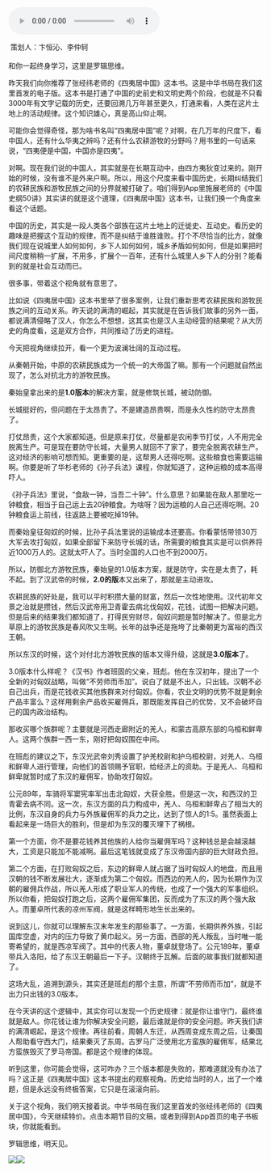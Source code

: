 <audio src="http://igetoss.cdn.igetget.com/mp3/201807/18/201807181750042409117884.mp3" controls="controls">您的浏览器不支持 audio 标签。</audio><p>&nbsp;策划人：卞恒沁、李仲轲<br><br>和你一起终身学习，这里是罗辑思维。</p><p>昨天我们向你推荐了张经纬老师的《四夷居中国》这本书。这是中华书局在我们这里首发的电子版。这本书是打通了中国的史前史和文明史两个阶段，也就是不只看3000年有文字记载的历史，还要回溯几万年甚至更久，打通来看，人类在这片土地上的活动规律。这个知识雄心，真是高山仰止啊。</p><p>可能你会觉得奇怪，那为啥书名叫“四夷居中国”呢？对啊，在几万年的尺度下，看中国人，还有什么华夷之辨吗？还有什么农耕游牧的分野吗？用书里的一句话来说，“四夷便是中国，中国亦是四夷”。</p><p>对啊。现在我们说的中国人，其实就是在长期互动中，由四方夷狄变过来的。刚开始的时候，没有谁不是外来户啊。所以，用这个尺度来看中国历史，长期纠结我们的农耕民族和游牧民族之间的分界就被打破了。咱们得到App里施展老师的《中国史纲50讲》其实讲的就是这个道理，《四夷居中国》这本书，让我们换一个角度来看这个话题。</p><p>中国的历史，其实是一段人类各个部族在这片土地上的迁徙史、互动史。看历史的趣味是把握这个互动的规律，而不是纠结于谁胜谁败。打个不尽恰当的比方，就像我们现在说城里人如何如何，乡下人如何如何，城乡矛盾如何如何，但是如果把时间尺度稍稍一扩展，不用多，扩展个一百年，还有什么城里人乡下人的分别？能看到的就是社会互动而已。</p><p>很多事，带着这个视角就有意思了。</p><p>比如说《四夷居中国》这本书里举了很多案例，让我们重新思考农耕民族和游牧民族之间的互动关系。昨天说的满清的崛起，其实就是在告诉我们故事的另外一面，都说满清侵略了汉人，你怎么不想想，这其实也是汉人主动经营的结果呢？从大历史的角度看，这是双方合作，共同推动了历史的进程。</p><p>今天把视角继续拉开，看一个更为波澜壮阔的互动过程。</p><p>从秦朝开始，中原的农耕民族成为一个统一的大帝国了嘛。那有一个问题就自然出现了，怎么对抗北方的游牧民族。</p><p>秦始皇拿出来的是<b>1.0版本</b>的解决方案，就是修筑长城，被动防御。</p><p>长城挺好的，但问题在于太昂贵了。不是建造昂贵啊，而是永久性的防守太昂贵了。</p><p>打仗昂贵，这个大家都知道。但是原来打仗，尽量都是农闲季节打仗，人不用完全脱离生产。可是现在要防守长城，大量男人就回不了家了，要完全脱离农耕生产。这对经济的影响可想而知。更重要的是，这帮男人还得吃啊。这些粮食也需要运输啊。你要是听了华杉老师的《孙子兵法》课程，你就知道了，这种运粮的成本高得吓人。</p><p>《孙子兵法》里说，“食敌一钟，当吾二十钟”。什么意思？如果能在敌人那里吃一钟粮食，相当于自己运上去20钟粮食。为啥呀？因为运粮的人自己还得吃啊。20钟粮食运上前线，往返路上要被吃掉19钟。</p><p>而秦始皇征匈奴的时候，比孙子兵法里说的运输成本还要高。你看蒙恬带领30万大军去攻打匈奴，如果全部留下来防守长城的话，所需要的粮食其实是可以供养将近1000万人的。这就太吓人了。当时全国的人口也不到2000万。</p><p>所以，防御北方游牧民族，秦始皇的1.0版本方案，就是防守，实在是太贵了，耗不起。到了汉武帝的时候，<b>2.0的版</b>本又出来了，那就是主动进攻。</p><p>农耕民族的好处是，我可以平时积攒大量的财富，然后一次性地使用。汉代初年文景之治就是攒钱，然后汉武帝用卫青霍去病北伐匈奴，花钱，试图一把解决问题。但是后来的结果我们都知道了，打得民穷财尽，匈奴问题是暂时解决了。但是北方草原上的游牧民族是春风吹又生啊。长年的战争还是拖垮了比秦朝更为富裕的西汉王朝。</p><p>所以东汉的时候，这个对付北方游牧民族的版本又得升级，这就是<b>3.0版本</b>了。</p><p>3.0版本什么样呢？《汉书》作者班固的父亲，班彪。他在东汉初年，提出了一个全新的对匈奴战略，叫做“不劳师而币加”。说白了就是不出人，只出钱。汉朝不必自己出兵，而是花钱收买其他族群来对付匈奴。你看，农业文明的优势不就是剩余产品丰富么？这样用剩余产品收买雇佣兵，那既能发挥自己的优势，又不会破坏自己的国内政治结构。</p><p>那收买哪个族群呢？主要就是河西走廊附近的羌人，和蒙古高原东部的乌桓和鲜卑人。这两个族群一西一东，刚好把匈奴围在中间。</p><p>在班彪的建议之下，东汉光武帝刘秀设置了护羌校尉和护乌桓校尉，对羌人、乌桓和鲜卑人进行管理，向他们的首领赐予官职，给经济上的资助。于是羌人、乌桓和鲜卑就暂时成了东汉的雇佣军，协助攻打匈奴。</p><p>公元89年，车骑将军窦宪率军出击北匈奴，大获全胜。但是这一次，和西汉的卫青霍去病不同。这一次，东汉方面的兵力构成中，羌人、乌桓和鲜卑占了相当大的比例，东汉自身的兵力与外族雇佣军的兵力之比，达到了惊人的1:5。虽然表面上看起来是一场巨大的胜利，但是却为东汉的覆灭埋下了祸根。</p><p>第一个方面，你不是要花钱养其他族的人给你当雇佣军吗？这种钱总是会越滚越大，工资是只能加不能减啊。最后这笔钱就变成了东汉帝国内部的巨大财政负担。</p><p>第二个方面，在打败匈奴之后，东边的鲜卑人就占据了当时匈奴人的地盘，而且用汉朝的钱不断发展壮大，逐渐成为第二个匈奴。而西边的羌人的，因为长期作为汉朝的雇佣兵作战，所以羌人形成了职业军人的传统，也成了一个强大的军事组织。所以你看，把匈奴打跑之后，这两个雇佣军集团，反而成为了东汉的两个强大敌人。而董卓所代表的凉州军阀，就是这样畸形地生长出来的。</p><p>说到这儿，你就可以理解东汉末年发生的那些事了。一方面，长期供养外族，引起国库空虚，对内的压力导致了黄巾起义。另一方面，西部的羌人叛乱，当时唯一能寄希望的，就是西凉军阀了。其中的代表人物，董卓就登场了。公元189年，董卓带兵入洛阳，给了东汉王朝最后一下子。汉朝终于瓦解。后面的故事我们就都知道了。</p><p>这场大乱，追溯到源头，其实还是班彪的那个主意，所谓“不劳师而币加”，就是不出力只出钱的3.0版本。</p><p>在今天讲的这个逻辑中，其实你可以发现一个历史规律：就是你让谁守门，最终谁就是敌人。你花钱让谁为你解决安全问题，最后谁就是你的安全问题。昨天我们讲的满清崛起，是这个规律。再往前看，周朝人东迁，从西周变成东周之后，让秦国人帮助看守西大门，结果秦灭了东周。古罗马广泛使用北方蛮族的雇佣军，结果北方蛮族毁灭了罗马帝国。都是这个规律的体现。</p><p>听到这里，你可能会觉得，这可咋办？三个版本都是失败的，那难道就没有办法了吗？这正是《四夷居中国》这本书提出的观察视角。历史给当时的人，出了一个难题，但是永远没有终极答案，它只是在滚滚向前。</p><p>关于这个视角，我们明天接着说。中华书局在我们这里首发的张经纬老师的《四夷居中国》，今天继续特价。点击本期节目的文稿，或者到得到App首页的电子书板块，你就能看到。</p><p>罗辑思维，明天见。</p><img src="https://piccdn.igetget.com/img/201807/18/201807181907024866719071.jpg" /><img src="https://piccdn.igetget.com/img/201807/18/201807181750494839897367.jpg" />